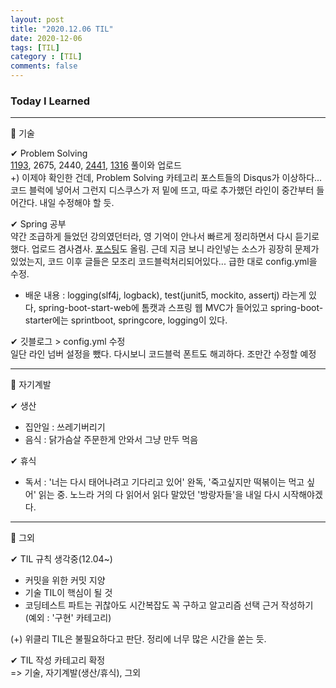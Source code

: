 ```yaml
---
layout: post
title: "2020.12.06 TIL"
date: 2020-12-06
tags: [TIL]
category : [TIL]
comments: false
---
```


### Today I Learned  
---

💎 기술  

✔ Problem Solving  
<a href="https://joomal.github.io//1193/">1193</a>, 2675, 2440, <a href="https://joomal.github.io//2441/">2441</a>, <a href="https://joomal.github.io//1316/">1316</a> 풀이와 업로드  
+) 이제야 확인한 건데, Problem Solving 카테고리 포스트들의 Disqus가 이상하다... 코드 블럭에 넣어서 그런지 디스쿠스가 저 밑에 뜨고, 따로 추가했던 라인이 중간부터 들어간다. 내일 수정해야 할 듯.  

✔ Spring 공부  
 약간 조급하게 들었던 강의였던터라, 영 기억이 안나서 빠르게 정리하면서 다시 듣기로 했다. 업로드 겸사겸사. <a href="https://joomal.github.io//Spring-1/">포스팅</a>도 올림. 근데 지금 보니 라인넣는 소스가 굉장히 문제가 있었는지, 코드 이후 글들은 모조리 코드블럭처리되어있다... 급한 대로 config.yml을 수정.  
 - 배운 내용 : logging(slf4j, logback), test(junit5, mockito, assertj) 라는게 있다, spring-boot-start-web에 톰캣과 스프링 웹 MVC가 들어있고 spring-boot-starter에는 sprintboot, springcore, logging이 있다.  

✔ 깃블로그 > config.yml 수정  
일단 라인 넘버 설정을 뺐다. 다시보니 코드블럭 폰트도 해괴하다. 조만간 수정할 예정

---
💎 자기계발  

✔ 생산  
- 집안일 : 쓰레기버리기  
- 음식 : 닭가슴살 주문한게 안와서 그냥 만두 먹음  

✔ 휴식  
- 독서 : '너는 다시 태어나려고 기다리고 있어' 완독, '죽고싶지만 떡볶이는 먹고 싶어' 읽는 중. 노느라 거의 다 읽어서 읽다 말았던 '방랑자들'을 내일 다시 시작해야겠다.  

---

💎 그외  

✔ TIL 규칙 생각중(12.04~)
- 커밋을 위한 커밋 지양  
- 기술 TIL이 핵심이 될 것  
- 코딩테스트 파트는 귀찮아도 시간복잡도 꼭 구하고 알고리즘 선택 근거 작성하기 (예외 : '구현' 카테고리)  

(+) 위클리 TIL은 불필요하다고 판단. 정리에 너무 많은 시간을 쏟는 듯.  

✔ TIL 작성 카테고리 확정  
=> 기술, 자기계발(생산/휴식), 그외  
